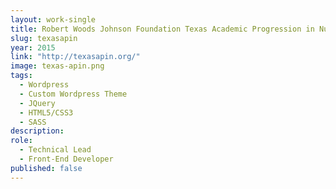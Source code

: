 ```yaml
---
layout: work-single
title: Robert Woods Johnson Foundation Texas Academic Progression in Nursing
slug: texasapin
year: 2015
link: "http://texasapin.org/"
image: texas-apin.png
tags:
  - Wordpress
  - Custom Wordpress Theme
  - JQuery
  - HTML5/CSS3
  - SASS
description:
role:
  - Technical Lead 
  - Front-End Developer
published: false
---
```

